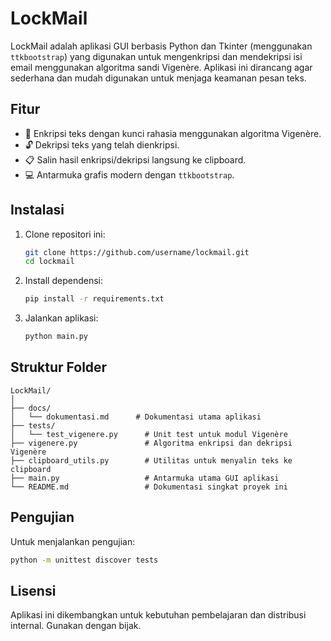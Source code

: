 # LockMail

LockMail adalah aplikasi GUI berbasis Python dan Tkinter (menggunakan `ttkbootstrap`) yang digunakan untuk mengenkripsi dan mendekripsi isi email menggunakan algoritma sandi Vigenère. Aplikasi ini dirancang agar sederhana dan mudah digunakan untuk menjaga keamanan pesan teks.

## Fitur

- 🔐 Enkripsi teks dengan kunci rahasia menggunakan algoritma Vigenère.
- 🔓 Dekripsi teks yang telah dienkripsi.
- 📋 Salin hasil enkripsi/dekripsi langsung ke clipboard.
- 💻 Antarmuka grafis modern dengan `ttkbootstrap`.

## Instalasi

1. Clone repositori ini:

   ```bash
   git clone https://github.com/username/lockmail.git
   cd lockmail
   ```

2. Install dependensi:

   ```bash
   pip install -r requirements.txt
   ```

3. Jalankan aplikasi:
   ```bash
   python main.py
   ```

## Struktur Folder

```
LockMail/
│
├── docs/
│   └── dokumentasi.md      # Dokumentasi utama aplikasi
├── tests/
│   └── test_vigenere.py      # Unit test untuk modul Vigenère
├── vigenere.py               # Algoritma enkripsi dan dekripsi Vigenère
├── clipboard_utils.py        # Utilitas untuk menyalin teks ke clipboard
├── main.py                   # Antarmuka utama GUI aplikasi
└── README.md                 # Dokumentasi singkat proyek ini
```

## Pengujian

Untuk menjalankan pengujian:

```bash
python -m unittest discover tests
```

## Lisensi

Aplikasi ini dikembangkan untuk kebutuhan pembelajaran dan distribusi internal. Gunakan dengan bijak.
